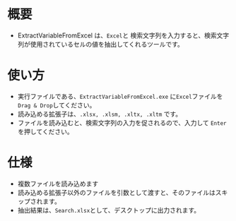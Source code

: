 # 概要
* ExtractVariableFromExcel は、`Excel`と 検索文字列を入力すると、検索文字列が使用されているセルの値を抽出してくれるツールです。


# 使い方
* 実行ファイルである、`ExtractVariableFromExcel.exe` に`Excel`ファイルを`Drag & Drop`してください。
* 読み込める拡張子は、`.xlsx, .xlsm, .xltx, .xltm` です。
* ファイルを読み込むと、検索文字列の入力を促されるので、入力して `Enter` を押してください。


# 仕様
* 複数ファイルを読み込めます
* 読み込める拡張子以外のファイルを引数として渡すと、そのファイルはスキップされます。
* 抽出結果は、`Search.xlsx`として、デスクトップに出力されます。
